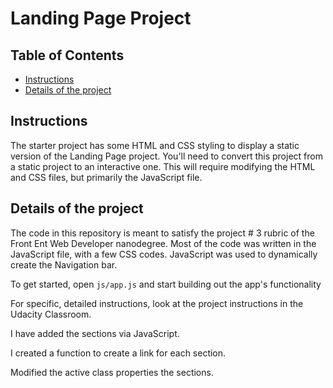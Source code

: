 # Landing Page Project

## Table of Contents

* [Instructions](#instructions)
* [Details of the project](#details)

## Instructions

The starter project has some HTML and CSS styling to display a static version of the Landing Page project. You'll need to convert this project from a static project to an interactive one. This will require modifying the HTML and CSS files, but primarily the JavaScript file.


## Details of the project

The code in this repository is meant to satisfy the project # 3 rubric of the Front Ent Web Developer nanodegree. Most of the code was written in the JavaScript file, with a few CSS codes. JavaScript was used to dynamically create the Navigation bar.


To get started, open `js/app.js` and start building out the app's functionality

For specific, detailed instructions, look at the project instructions in the Udacity Classroom.

I have added the sections via JavaScript.

I created a function to create a link for each section.

Modified the active class properties the sections.




